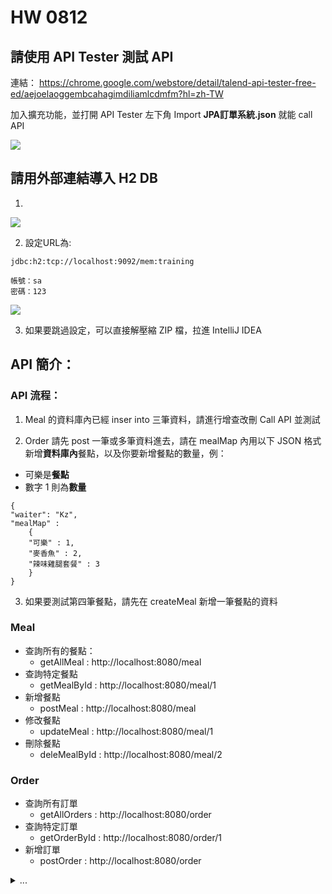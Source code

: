 # HW 0812
## 請使用 API Tester 測試 API

連結：
https://chrome.google.com/webstore/detail/talend-api-tester-free-ed/aejoelaoggembcahagimdiliamlcdmfm?hl=zh-TW

加入擴充功能，並打開 API Tester
左下角 Import **JPA訂單系統.json**  就能 call API

![](https://i.imgur.com/tdC11GI.png)

## 請用外部連結導入 H2 DB

1. 
![](https://i.imgur.com/AaCNN9U.png)

2. 設定URL為: 
```
jdbc:h2:tcp://localhost:9092/mem:training

帳號：sa
密碼：123
```
![](https://i.imgur.com/Nl187WD.png)


3. 如果要跳過設定，可以直接解壓縮 ZIP 檔，拉進 IntelliJ IDEA

## API 簡介：

### API 流程：

1. Meal 的資料庫內已經 inser into 三筆資料，請進行增查改刪 Call API 並測試

2. Order 請先 post 一筆或多筆資料進去，請在 mealMap 內用以下 JSON 格式新增**資料庫內**餐點，以及你要新增餐點的數量，例：

* 可樂是**餐點**
* 數字 1 則為**數量**

```json=
{
"waiter": "Kz",
"mealMap" :
    {
    "可樂" : 1,
    "麥香魚" : 2,
    "辣味雞腿套餐" : 3
 	}
}
```
3. 如果要測試第四筆餐點，請先在 createMeal 新增一筆餐點的資料

### Meal

* 查詢所有的餐點：
    * getAllMeal : http://localhost:8080/meal
* 查詢特定餐點
    * getMealById : http://localhost:8080/meal/1
* 新增餐點
    * postMeal : http://localhost:8080/meal
* 修改餐點
    * updateMeal : http://localhost:8080/meal/1
* 刪除餐點
    *  deleMealById : http://localhost:8080/meal/2

### Order

* 查詢所有訂單
    * getAllOrders : http://localhost:8080/order
* 查詢特定訂單
    * getOrderById : http://localhost:8080/order/1
* 新增訂單
    * postOrder : http://localhost:8080/order

<details>
  
  <summary> ... </summary>
  

  ![](https://i.imgur.com/AV49ghA.jpg)
  
  ```
  Sometimes life hits you in the head with a brick. Don't lose faith.
  ```


</details>
